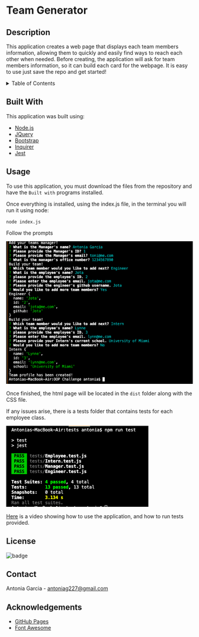 # Team Generator

## Description
This application creates a web page that displays each team members information, allowing them to quickly and easily find ways to reach each other when needed. Before creating, the application will ask for team members information, so it can build each card for the webpage. It is easy to use just save the repo and get started!

<details>
<summary>Table of Contents</summary>
    <ul>
        <li>
            <a href="#description">Description</a>
        </li>
        <li>
            <a href="#built-with">Built With</a>
        </li>
        <li>
            <a href="#usage">Usage</a>
        </li>
    </ul>
</details>

## Built With

This application was built using:

* [Node.js](https://nodejs.org/en/)
* [JQuery](https://jqueryui.com/)
* [Bootstrap](https://getbootstrap.com/docs/5.1/utilities/spacing/)
* [Inquirer](https://www.npmjs.com/package/inquirer)
* [Jest](https://www.npmjs.com/package/jest)

## Usage 

To use this application, you must download the files from the repository and have the ``Built with`` programs installed.

Once everything is installed, using the index.js file, in the terminal you will run it using node:
```
node index.js
```

Follow the prompts 

![image shows questions prompted by index.js](./dist/indexnode.png)

Once finished, the html page will be located in the ``dist`` folder along with the CSS file.

If any issues arise, there is a tests folder that contains tests for each employee class.

![image shows tests passing the test run](./dist/testrun.png)

[Here](https://watch.screencastify.com/v/yEixDr2Eh9qH6AJCK5Oo) is a video showing how to use the application, and how to run tests provided.

## License

![badge](https://img.shields.io/npm/l/node?color=blue&style=for-the-badge)

## Contact

Antonia Garcia - antoniag227@gmail.com

## Acknowledgements

* [GitHub Pages](https://pages.github.com)
* [Font Awesome](https://fontawesome.com)